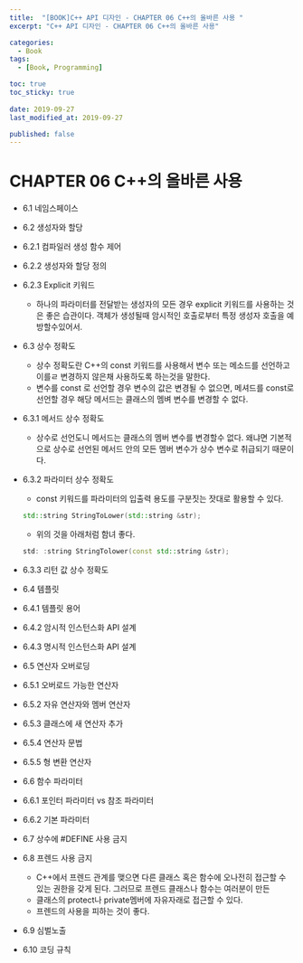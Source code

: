 ```yaml
---
title:  "[BOOK]C++ API 디자인 - CHAPTER 06 C++의 올바른 사용 "
excerpt: "C++ API 디자인 - CHAPTER 06 C++의 올바른 사용"

categories:
  - Book
tags:
  - [Book, Programming]

toc: true
toc_sticky: true
 
date: 2019-09-27
last_modified_at: 2019-09-27

published: false
---
```

# CHAPTER 06 C++의 올바른 사용

* 6.1 네임스페이스
* 6.2 생성자와 할당
* 6.2.1 컴파일러 생성 함수 제어
* 6.2.2 생성자와 할당 정의
* 6.2.3 Explicit 키워드
	* 하나의 파라미터를 전달받는 생성자의 모든 경우 explicit 키워드를 사용하는 것은 좋은 습관이다. 객체가 생성될때 암시적인 호출로부터 특정 생성자 호출을 예방할수있어서.
* 6.3 상수 정확도
	* 상수 정확도란 C++의 const 키워드를 사용해서 변수 또는 메소드를 선언하고 이를ㄹ 변경하지 않은채 사용하도록 하는것을 말한다.
	* 변수를 const 로 선언할 경우 변수의 값은 변경될 수 없으면, 메셔드를 const로 선언할 경우 해당 메서드는 클래스의 멤벼 변수를 변경할 수 없다. 
* 6.3.1 메서드 상수 정확도
	* 상수로 선언도니 메서드는 클래스의 멤버 변수를 변경할수 없다. 왜냐면 기본적으로 상수로 선언된 메서드 안의 모든 멤버 변수가 상수 변수로 취급되기 때문이다.
* 6.3.2 파라미터 상수 정확도
	* const 키워드를 파라미터의 입출력 용도를 구분짓는 잣대로 활용할 수 있다.
	```cpp
	std::string StringToLower(std::string &str);
	```
	* 위의 것을 아래처럼 함녀 좋다.
	```cpp
	std: :string StringTolower(const std::string &str);
	```
* 6.3.3 리턴 값 상수 정확도

* 6.4 템플릿
* 6.4.1 템플릿 용어
* 6.4.2 암시적 인스턴스화 API 설계
* 6.4.3 명시적 인스턴스화 API 설계

* 6.5 연산자 오버로딩
* 6.5.1 오버로드 가능한 연산자
* 6.5.2 자유 연산자와 멤버 연산자
* 6.5.3 클래스에 새 연산자 추가
* 6.5.4 연산자 문법
* 6.5.5 형 변환 연산자

* 6.6 함수 파라미터
* 6.6.1 포인터 파라미터 vs 참조 파라미터
* 6.6.2 기본 파라미터

* 6.7 상수에 #DEFINE 사용 금지

* 6.8 프렌드 사용 금지
	* C++에서 프렌드 관계를 맺으면 다른 클래스 혹은 함수에 오나전히 접근할 수 있는 권한을 갖게 된다.  그러므로 프렌드 클래스나 함수는 여러분이 만든
	* 클래스의 protect나 private멤버에 자유자래로 접근할 수 있다.
	* 프렌드의 사용을 피하는 것이 좋다.

* 6.9 심벌노출

* 6.10 코딩 규칙



